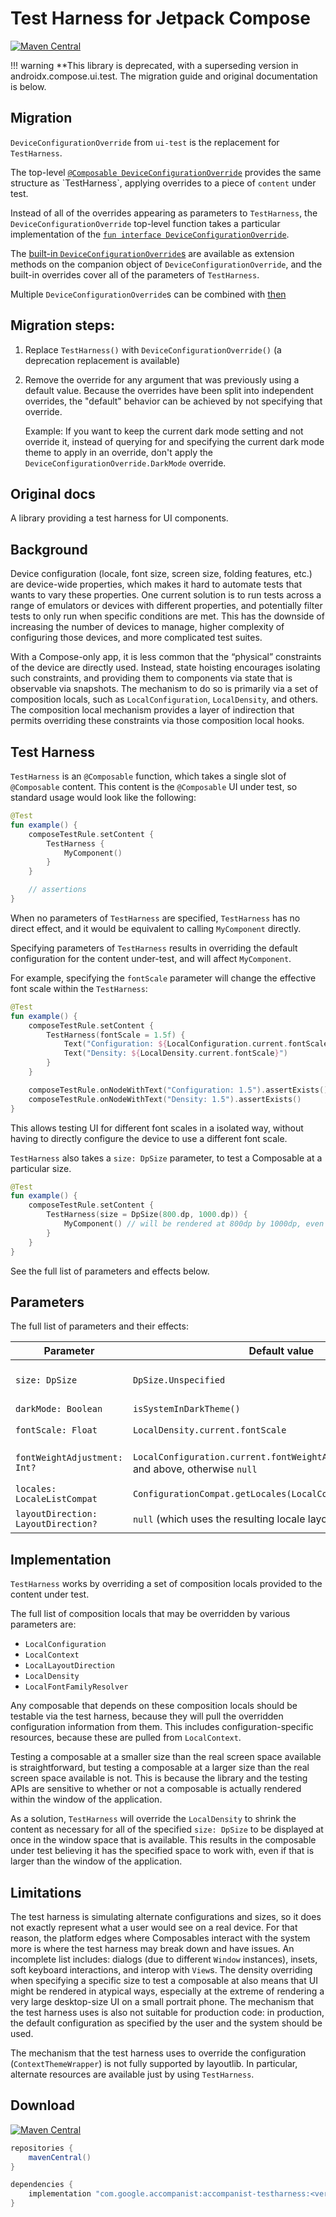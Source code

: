 # Test Harness for Jetpack Compose

[![Maven Central](https://img.shields.io/maven-central/v/com.google.accompanist/accompanist-testharness)](https://search.maven.org/search?q=g:com.google.accompanist)

!!! warning
**This library is deprecated, with a superseding version in androidx.compose.ui.test. The migration guide and original documentation is below.

## Migration

`DeviceConfigurationOverride` from `ui-test` is the replacement for `TestHarness`.

The top-level [`@Composable DeviceConfigurationOverride`](https://developer.android.com/reference/kotlin/androidx/compose/ui/test/package-summary#DeviceConfigurationOverride(androidx.compose.ui.test.DeviceConfigurationOverride,kotlin.Function0))
provides the same structure as `TestHarness`, applying overrides to a piece of `content` under test.

Instead of all of the overrides appearing as parameters to `TestHarness`, the
`DeviceConfigurationOverride` top-level function takes a particular implementation of the
[`fun interface DeviceConfigurationOverride`](https://developer.android.com/reference/kotlin/androidx/compose/ui/test/DeviceConfigurationOverride).

The [built-in `DeviceConfigurationOverride`s](https://developer.android.com/reference/kotlin/androidx/compose/ui/test/DeviceConfigurationOverride.Companion)
are available as extension methods on the companion object of `DeviceConfigurationOverride`, and
the built-in overrides cover all of the parameters of `TestHarness`.

Multiple `DeviceConfigurationOverride`s can be combined with [then](https://developer.android.com/reference/kotlin/androidx/compose/ui/test/package-summary#(androidx.compose.ui.test.DeviceConfigurationOverride).then(androidx.compose.ui.test.DeviceConfigurationOverride))

## Migration steps:

1. Replace `TestHarness()` with `DeviceConfigurationOverride()` (a deprecation replacement is
   available)
1. Remove the override for any argument that was previously using a default value.
   Because the overrides have been split into independent overrides, the "default" behavior can
   be achieved by not specifying that override.

   Example: If you want to keep the current dark mode setting and not override it, instead of
   querying for and specifying the current dark mode theme to apply in an override, don't apply the
   `DeviceConfigurationOverride.DarkMode` override.

## Original docs

A library providing a test harness for UI components.

## Background

Device configuration (locale, font size, screen size, folding features, etc.) are device-wide
properties, which makes it hard to automate tests that wants to vary these properties.
One current solution is to run tests across a range of emulators or devices with different
properties, and potentially filter tests to only run when specific conditions are met.
This has the downside of increasing the number of devices to manage, higher complexity of
configuring those devices, and more complicated test suites.

With a Compose-only app, it is less common that the “physical” constraints of the device are
directly used.
Instead, state hoisting encourages isolating such constraints, and providing them to components via
state that is observable via snapshots.
The mechanism to do so is primarily via a set of composition locals, such as `LocalConfiguration`,
`LocalDensity`, and others.
The composition local mechanism provides a layer of indirection that permits overriding these
constraints via those composition local hooks.

## Test Harness

`TestHarness` is an `@Composable` function, which takes a single slot of `@Composable` content.
This content is the `@Composable` UI under test, so standard usage would look like the following:

```kotlin
@Test
fun example() {
    composeTestRule.setContent {
        TestHarness {
            MyComponent()
        }
    }

    // assertions
}
```

When no parameters of `TestHarness` are specified, `TestHarness` has no direct effect, and it would
be equivalent to calling `MyComponent` directly.

Specifying parameters of `TestHarness` results in overriding the default configuration for the
content under-test, and will affect `MyComponent`.

For example, specifying the `fontScale` parameter will change the effective font scale within
the `TestHarness`:

```kotlin
@Test
fun example() {
    composeTestRule.setContent {
        TestHarness(fontScale = 1.5f) {
            Text("Configuration: ${LocalConfiguration.current.fontScale}")
            Text("Density: ${LocalDensity.current.fontScale}")
        }
    }

    composeTestRule.onNodeWithText("Configuration: 1.5").assertExists()
    composeTestRule.onNodeWithText("Density: 1.5").assertExists()
}
```

This allows testing UI for different font scales in a isolated way, without having to directly
configure the device to use a different font scale.

`TestHarness` also takes a `size: DpSize` parameter, to test a Composable at a particular size.

```kotlin
@Test
fun example() {
    composeTestRule.setContent {
        TestHarness(size = DpSize(800.dp, 1000.dp)) {
            MyComponent() // will be rendered at 800dp by 1000dp, even if the window is smaller
        }
    }
}
```

See the full list of parameters and effects below.

## Parameters

The full list of parameters and their effects:

| Parameter                           | Default value                                                                           | Effect                                                                                                             |
|-------------------------------------|-----------------------------------------------------------------------------------------|--------------------------------------------------------------------------------------------------------------------|
| `size: DpSize`                      | `DpSize.Unspecified`                                                                    | If specified, overrides `LocalDensity` if needed to give the `DpSize` amount of space to the composable under test |
| `darkMode: Boolean`                 | `isSystemInDarkTheme()`                                                                 | Overrides `LocalConfiguration.current.uiMode`                                                                      |
| `fontScale: Float`                  | `LocalDensity.current.fontScale`                                                        | Overrides `LocalDensity.current.fontScale` and `LocalConfiguration.current.fontScale`                              |
| `fontWeightAdjustment: Int?`        | `LocalConfiguration.current.fontWeightAdjustment` on API 31 and above, otherwise `null` | Overrides `LocalConfiguration.current.fontWeightAdjustment` on API 31 and above and not-null                       |
| `locales: LocaleListCompat`         | `ConfigurationCompat.getLocales(LocalConfiguration.current)`                            | Overrides `LocalConfiguration.current.locales`                                                                     |
| `layoutDirection: LayoutDirection?` | `null` (which uses the resulting locale layout direction)                               | Overrides `LocalLayoutDirection.current` and `LocalConfiguration.current.screenLayout`                             |

## Implementation

`TestHarness` works by overriding a set of composition locals provided to the content under test.

The full list of composition locals that may be overridden by various parameters are:

- `LocalConfiguration`
- `LocalContext`
- `LocalLayoutDirection`
- `LocalDensity`
- `LocalFontFamilyResolver`

Any composable that depends on these composition locals should be testable via the test harness,
because they will pull the overridden configuration information from them.
This includes configuration-specific resources, because these are pulled from `LocalContext`.

Testing a composable at a smaller size than the real screen space available is straightforward, but
testing a composable at a larger size than the real screen space available is not. This is because
the library and the testing APIs are sensitive to whether or not a composable is actually rendered
within the window of the application.

As a solution, `TestHarness` will override the `LocalDensity` to shrink the content as necessary
for all of the specified `size: DpSize` to be displayed at once in the window space that is
available. This results in the composable under test believing it has the specified space to work
with, even if that is larger than the window of the application.

## Limitations

The test harness is simulating alternate configurations and sizes, so it does not exactly represent
what a user would see on a real device.
For that reason, the platform edges where Composables interact with the system more is where the
test harness may break down and have issues.
An incomplete list includes: dialogs (due to different `Window` instances), insets, soft keyboard
interactions, and interop with `View`s.
The density overriding when specifying a specific size to test a composable at also means that UI
might be rendered in atypical ways, especially at the extreme of rendering a very large desktop-size
UI on a small portrait phone.
The mechanism that the test harness uses is also not suitable for production code: in production,
the default configuration as specified by the user and the system should be used.

The mechanism that the test harness uses to override the configuration (`ContextThemeWrapper`) is
not fully supported by layoutlib. In particular, alternate resources are available just by using
`TestHarness`.

## Download

[![Maven Central](https://img.shields.io/maven-central/v/com.google.accompanist/accompanist-testharness)](https://search.maven.org/search?q=g:com.google.accompanist)

```groovy
repositories {
    mavenCentral()
}

dependencies {
    implementation "com.google.accompanist:accompanist-testharness:<version>"
}
```